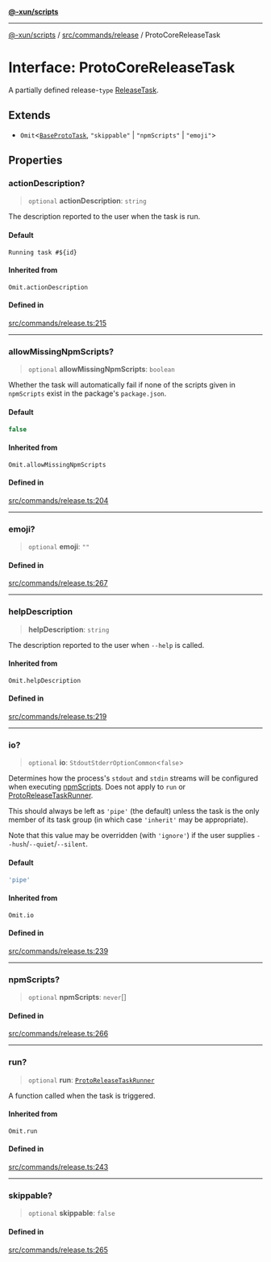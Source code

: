 [**@-xun/scripts**](../../../../README.md)

***

[@-xun/scripts](../../../../README.md) / [src/commands/release](../README.md) / ProtoCoreReleaseTask

# Interface: ProtoCoreReleaseTask

A partially defined release-`type` [ReleaseTask](../type-aliases/ReleaseTask.md).

## Extends

- `Omit`\<[`BaseProtoTask`](BaseProtoTask.md), `"skippable"` \| `"npmScripts"` \| `"emoji"`\>

## Properties

### actionDescription?

> `optional` **actionDescription**: `string`

The description reported to the user when the task is run.

#### Default

`Running task #${id}`

#### Inherited from

`Omit.actionDescription`

#### Defined in

[src/commands/release.ts:215](https://github.com/Xunnamius/xscripts/blob/08b8dd169c5f24bef791b640ada35bc11e6e6e8e/src/commands/release.ts#L215)

***

### allowMissingNpmScripts?

> `optional` **allowMissingNpmScripts**: `boolean`

Whether the task will automatically fail if none of the scripts given in
`npmScripts` exist in the package's `package.json`.

#### Default

```ts
false
```

#### Inherited from

`Omit.allowMissingNpmScripts`

#### Defined in

[src/commands/release.ts:204](https://github.com/Xunnamius/xscripts/blob/08b8dd169c5f24bef791b640ada35bc11e6e6e8e/src/commands/release.ts#L204)

***

### emoji?

> `optional` **emoji**: `""`

#### Defined in

[src/commands/release.ts:267](https://github.com/Xunnamius/xscripts/blob/08b8dd169c5f24bef791b640ada35bc11e6e6e8e/src/commands/release.ts#L267)

***

### helpDescription

> **helpDescription**: `string`

The description reported to the user when `--help` is called.

#### Inherited from

`Omit.helpDescription`

#### Defined in

[src/commands/release.ts:219](https://github.com/Xunnamius/xscripts/blob/08b8dd169c5f24bef791b640ada35bc11e6e6e8e/src/commands/release.ts#L219)

***

### io?

> `optional` **io**: `StdoutStderrOptionCommon`\<`false`\>

Determines how the process's `stdout` and `stdin` streams will be
configured when executing [npmScripts](BaseProtoTask.md#npmscripts). Does not apply to `run` or
[ProtoReleaseTaskRunner](../type-aliases/ProtoReleaseTaskRunner.md).

This should always be left as `'pipe'` (the default) unless the task is the
only member of its task group (in which case `'inherit'` may be
appropriate).

Note that this value may be overridden (with `'ignore'`) if the user
supplies `--hush`/`--quiet`/`--silent`.

#### Default

```ts
'pipe'
```

#### Inherited from

`Omit.io`

#### Defined in

[src/commands/release.ts:239](https://github.com/Xunnamius/xscripts/blob/08b8dd169c5f24bef791b640ada35bc11e6e6e8e/src/commands/release.ts#L239)

***

### npmScripts?

> `optional` **npmScripts**: `never`[]

#### Defined in

[src/commands/release.ts:266](https://github.com/Xunnamius/xscripts/blob/08b8dd169c5f24bef791b640ada35bc11e6e6e8e/src/commands/release.ts#L266)

***

### run?

> `optional` **run**: [`ProtoReleaseTaskRunner`](../type-aliases/ProtoReleaseTaskRunner.md)

A function called when the task is triggered.

#### Inherited from

`Omit.run`

#### Defined in

[src/commands/release.ts:243](https://github.com/Xunnamius/xscripts/blob/08b8dd169c5f24bef791b640ada35bc11e6e6e8e/src/commands/release.ts#L243)

***

### skippable?

> `optional` **skippable**: `false`

#### Defined in

[src/commands/release.ts:265](https://github.com/Xunnamius/xscripts/blob/08b8dd169c5f24bef791b640ada35bc11e6e6e8e/src/commands/release.ts#L265)
